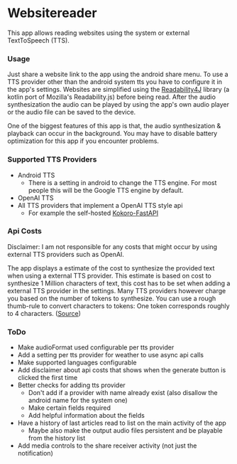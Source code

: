 # Websitereader

This app allows reading websites using the system or external TextToSpeech (TTS).

### Usage

Just share a website link to the app using the android share menu.
To use a TTS provider other than the android system tts you have to configure it in the app's
settings.
Websites are simplified using the [Readability4J](https://github.com/dankito/Readability4J)
library (a kotlin port of Mozilla's
Readability.js) before being read.
After the audio synthesization the audio can be played by using the app's own audio player or the
audio file can be saved to the device.

One of the biggest features of this app is that, the audio synthesization & playback can occur in
the background.
You may have to disable battery optimization for this app if you encounter problems.

### Supported TTS Providers

- Android TTS
    - There is a setting in android to change the TTS engine. For most people this will be the
      Google TTS engine by default.
- OpenAI TTS
- All TTS providers that implement a OpenAI TTS style api
    - For example the self-hosted [Kokoro-FastAPI](https://github.com/remsky/Kokoro-FastAPI)

### Api Costs

Disclaimer: I am not responsible for any costs that might occur by using external TTS providers such
as OpenAI.

The app displays a estimate of the cost to synthesize the provided text when using a external TTS
provider.
This estimate is based on cost to synthesize 1 Million characters of text, this cost has to be set
when adding a external TTS provider in the settings.
Many TTS providers however charge you based on the number of tokens to synthesize.
You can use a rough thumb-rule to convert characters to tokens: One token corresponds roughly to 4
characters. ([Source](https://platform.openai.com/tokenizer))

### ToDo

- Make audioFormat used configurable per tts provider
- Add a setting per tts provider for weather to use async api calls
- Make supported languages configurable
- Add disclaimer about api costs that shows when the generate button is clicked the first time
- Better checks for adding tts provider
    - Don't add if a provider with name already exist (also disallow the android name for the system
      one)
    - Make certain fields required
    - Add helpful information about the fields
- Have a history of last articles read to list on the main activity of the app
    - Maybe also make the output audio files persistent and be playable from the history list
- Add media controls to the share receiver activity (not just the notification)
